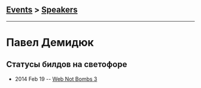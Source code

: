 ## [Events](../README.md) > [Speakers](../speakers.md)
---

# Павел Демидюк

## Статусы билдов на светофоре
- 2014 Feb 19 -- [Web Not Bombs 3](https://www.youtube.com/watch?v=YtWpfWLhoIY)    
